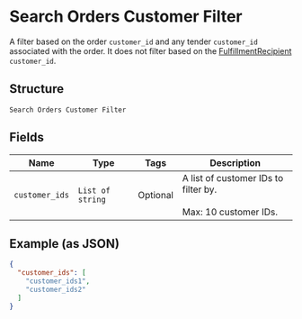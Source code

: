 
# Search Orders Customer Filter

A filter based on the order `customer_id` and any tender `customer_id`
associated with the order. It does not filter based on the
[FulfillmentRecipient](../../doc/models/order-fulfillment-recipient.md) `customer_id`.

## Structure

`Search Orders Customer Filter`

## Fields

| Name | Type | Tags | Description |
|  --- | --- | --- | --- |
| `customer_ids` | `List of string` | Optional | A list of customer IDs to filter by.<br><br>Max: 10 customer IDs. |

## Example (as JSON)

```json
{
  "customer_ids": [
    "customer_ids1",
    "customer_ids2"
  ]
}
```

